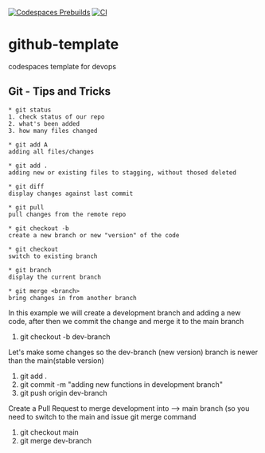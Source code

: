 [![Codespaces Prebuilds](https://github.com/supiwmi/github-template/actions/workflows/codespaces/create_codespaces_prebuilds/badge.svg)](https://github.com/supiwmi/github-template/actions/workflows/codespaces/create_codespaces_prebuilds)
[![CI](https://github.com/supiwmi/github-template/actions/workflows/cicd.yml/badge.svg)](https://github.com/supiwmi/github-template/actions/workflows/cicd.yml)

# github-template
codespaces template for devops

## Git - Tips and Tricks
```
* git status
1. check status of our repo
2. what's been added
3. how many files changed

* git add A
adding all files/changes

* git add .
adding new or existing files to stagging, without thosed deleted

* git diff
display changes against last commit

* git pull
pull changes from the remote repo

* git checkout -b
create a new branch or new "version" of the code

* git checkout
switch to existing branch

* git branch
display the current branch

* git merge <branch>
bring changes in from another branch

```

In this example we will create a development branch and adding a new code, after then we commit the change and merge it to the main branch
1. git checkout -b dev-branch

Let's make some changes so the dev-branch (new version) branch is newer than the main(stable version)
1. git add .
2. git commit -m "adding new functions in development branch"
3. git push origin dev-branch

Create a Pull Request to merge development into --> main branch (so you need to switch to the main and issue git merge command
1. git checkout main
2. git merge dev-branch 



